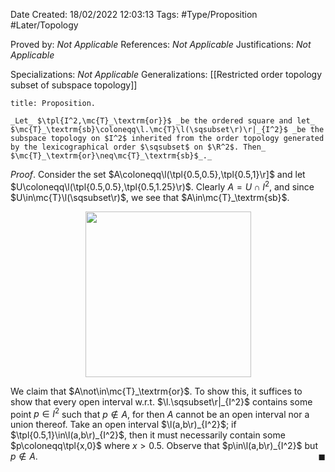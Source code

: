 <div class="topSpace"></div>

Date Created: 18/02/2022 12:03:13
Tags: #Type/Proposition #Later/Topology

Proved by: _Not Applicable_
References: _Not Applicable_
Justifications: _Not Applicable_

Specializations: _Not Applicable_
Generalizations: [[Restricted order topology subset of subspace topology]]

``` ad-Proposition
title: Proposition.

_Let_ $\tpl{I^2,\mc{T}_\textrm{or}}$ _be the ordered square and let_ $\mc{T}_\textrm{sb}\coloneqq\l.\mc{T}\l(\sqsubset\r)\r|_{I^2}$ _be the subspace topology on $I^2$ inherited from the order topology generated by the lexicographical order $\sqsubset$ on $\R^2$. Then_ $\mc{T}_\textrm{or}\neq\mc{T}_\textrm{sb}$_._

```

_Proof_. Consider the set $A\coloneqq\l(\tpl{0.5,0.5},\tpl{0.5,1}\r]$ and let $U\coloneqq\l(\tpl{0.5,0.5},\tpl{0.5,1.25}\r)$. Clearly $A=U\cap I^2$, and since $U\in\mc{T}\l(\sqsubset\r)$, we see that $A\in\mc{T}_\textrm{sb}$.

<center><img src="app://local/home/zhao/Dropbox/MathWiki/Images/2022-02-18_160458/image.svg", width=265></center>

We claim that $A\not\in\mc{T}_\textrm{or}$. To show this, it suffices to show that every open interval w.r.t. $\l.\sqsubset\r|_{I^2}$ contains some point $p\in I^2$ such that $p\not\in A$, for then $A$ cannot be an open interval nor a union thereof. Take an open interval $\l(a,b\r)_{I^2}$; if $\tpl{0.5,1}\in\l(a,b\r)_{I^2}$, then it must necessarily contain some $p\coloneqq\tpl{x,0}$ where $x>0.5$. Observe that $p\in\l(a,b\r)_{I^2}$ but $p\not\in A$.<span style="float:right;">$\blacksquare$</span>
